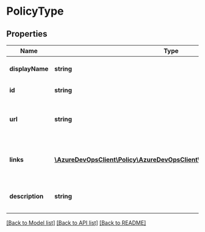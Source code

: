 # PolicyType

## Properties
Name | Type | Description | Notes
------------ | ------------- | ------------- | -------------
**displayName** | **string** | Display name of the policy type. | [optional] 
**id** | **string** | The policy type ID. | [optional] 
**url** | **string** | The URL where the policy type can be retrieved. | [optional] 
**links** | [**\AzureDevOpsClient\Policy\AzureDevOpsClient\Policy\Model\ReferenceLinks**](ReferenceLinks.md) | The links to other objects related to this object. | [optional] 
**description** | **string** | Detailed description of the policy type. | [optional] 

[[Back to Model list]](../README.md#documentation-for-models) [[Back to API list]](../README.md#documentation-for-api-endpoints) [[Back to README]](../README.md)


